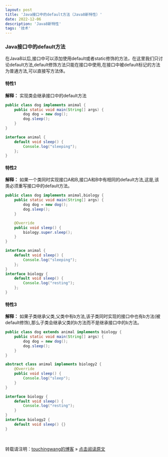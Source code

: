 ```yaml
---
layout: post
title: 'Java接口中的default方法（Java8新特性）'
date: 2022-12-06
description: 'Java8新特性'
tags: '技术'
--- 
```


### Java接口中的default方法

在Java8以后,接口中可以添加使用default或者static修饰的方法，在这里我们只讨论default方法,default修饰方法只能在接口中使用,在接口中被default标记的方法为普通方法,可以直接写方法体。

#### 特性1

**解释：** 实现类会继承接口中的default方法

```java
public class dog implements animal {
    public static void main(String[] args) {
        dog dog = new dog();
        dog.sleep();
    }
}

interface animal {
    default void sleep() {
        Console.log("sleeping");
    };
}
```

#### 特性2

**解释：** 如果一个类同时实现接口A和B,接口A和B中有相同的default方法,这是,该类必须重写接口中的default方法。

```java
public class dog implements animal,biology {
    public static void main(String[] args) {
        dog dog = new dog();
        dog.sleep();
    }

    @Override
    public void sleep() {
        biology.super.sleep();
    }
}

interface animal {
    default void sleep() {
        Console.log("sleeping");
    };
}
interface biology {
    default void sleep() {
        Console.log("resting");
    };
}
```

#### 特性3

**解释：** 如果子类继承父类,父类中有b方法,该子类同时实现的接口中也有b方法(被default修饰),那么子类会继承父类的b方法而不是继承接口中的b方法。

```java
public class dog extends animal implements biology {
    public static void main(String[] args) {
        dog dog = new dog();
        dog.sleep();
    }
}

abstract class animal implements biology2 {
    @Override
    public void sleep() {
        Console.log("sleep");
    }
}

interface biology {
    default void sleep() {
        Console.log("resting");
    }
}
interface biology2 {
    default void sleep() {}
}
```

<br>

转载请注明：[touchingwang的博客](http://touchingwang.github.io) » [点击阅读原文](http://https://github.com/touchingwang/touchingwang.github.io/tree/master/_posts/2022-12-07-Java8Features.md)
